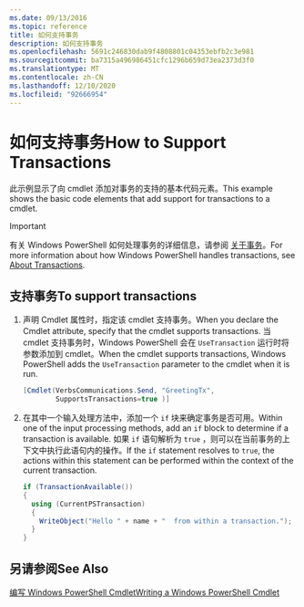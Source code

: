 ```yaml
---
ms.date: 09/13/2016
ms.topic: reference
title: 如何支持事务
description: 如何支持事务
ms.openlocfilehash: 5691c246830dab9f4808801c04353ebfb2c3e981
ms.sourcegitcommit: ba7315a496986451cfc1296b659d73ea2373d3f0
ms.translationtype: MT
ms.contentlocale: zh-CN
ms.lasthandoff: 12/10/2020
ms.locfileid: "92666954"
---
```

# <a name="how-to-support-transactions"></a><span data-ttu-id="05a39-103">如何支持事务</span><span class="sxs-lookup"><span data-stu-id="05a39-103">How to Support Transactions</span></span>

<span data-ttu-id="05a39-104">此示例显示了向 cmdlet 添加对事务的支持的基本代码元素。</span><span class="sxs-lookup"><span data-stu-id="05a39-104">This example shows the basic code elements that add support for transactions to a cmdlet.</span></span>

> [!IMPORTANT]
> <span data-ttu-id="05a39-105">有关 Windows PowerShell 如何处理事务的详细信息，请参阅 [关于事务][about_Transactions]。</span><span class="sxs-lookup"><span data-stu-id="05a39-105">For more information about how Windows PowerShell handles transactions, see [About Transactions][about_Transactions].</span></span>

## <a name="to-support-transactions"></a><span data-ttu-id="05a39-106">支持事务</span><span class="sxs-lookup"><span data-stu-id="05a39-106">To support transactions</span></span>

1. <span data-ttu-id="05a39-107">声明 Cmdlet 属性时，指定该 cmdlet 支持事务。</span><span class="sxs-lookup"><span data-stu-id="05a39-107">When you declare the Cmdlet attribute, specify that the cmdlet supports transactions.</span></span>
   <span data-ttu-id="05a39-108">当 cmdlet 支持事务时，Windows PowerShell 会在 `UseTransaction` 运行时将参数添加到 cmdlet。</span><span class="sxs-lookup"><span data-stu-id="05a39-108">When the cmdlet supports transactions, Windows PowerShell adds the `UseTransaction` parameter to the cmdlet when it is run.</span></span>

    ```csharp
    [Cmdlet(VerbsCommunications.Send, "GreetingTx",
            SupportsTransactions=true )]
    ```

2. <span data-ttu-id="05a39-109">在其中一个输入处理方法中，添加一个 `if` 块来确定事务是否可用。</span><span class="sxs-lookup"><span data-stu-id="05a39-109">Within one of the input processing methods, add an `if` block to determine if a transaction is available.</span></span>
   <span data-ttu-id="05a39-110">如果 `if` 语句解析为 `true` ，则可以在当前事务的上下文中执行此语句内的操作。</span><span class="sxs-lookup"><span data-stu-id="05a39-110">If the `if` statement resolves to `true`, the actions within this statement can be performed within the context of the current transaction.</span></span>

    ```csharp
    if (TransactionAvailable())
    {
      using (CurrentPSTransaction)
      {
        WriteObject("Hello " + name + "  from within a transaction.");
      }
    }
    ```

## <a name="see-also"></a><span data-ttu-id="05a39-111">另请参阅</span><span class="sxs-lookup"><span data-stu-id="05a39-111">See Also</span></span>

[<span data-ttu-id="05a39-112">编写 Windows PowerShell Cmdlet</span><span class="sxs-lookup"><span data-stu-id="05a39-112">Writing a Windows PowerShell Cmdlet</span></span>](./writing-a-windows-powershell-cmdlet.md)

<!-- External URLs -->

[about_Transactions]: /powershell/module/Microsoft.PowerShell.Core/About/about_Transactions
